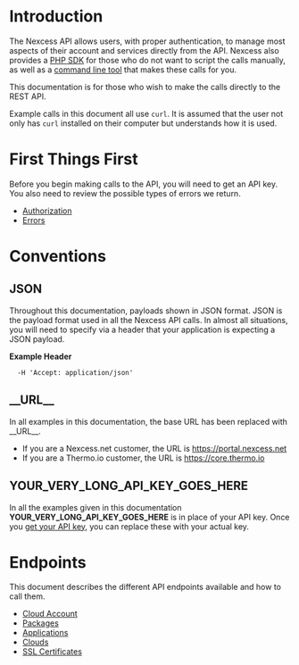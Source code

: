 # Introduction

The Nexcess API allows users, with proper authentication, to manage most aspects of their account and services directly from the API. Nexcess also provides a [PHP SDK](https://github.com/nexcess/nexcess-php-sdk) for those who do not want to script the calls manually, as well as a [command line tool](https://github.com/nexcess/nexcess-cli) that makes these calls for you.

This documentation is for those who wish to make the calls directly to the REST API.

Example calls in this document all use `curl`. It is assumed that the user not only has `curl` installed on their computer but understands how it is used.

# First Things First

Before you begin making calls to the API, you will need to get an API key. You also need to review the possible types of errors we return.

- [Authorization](Authorization.md)
- [Errors](Errors.md)

# Conventions

## JSON

Throughout this documentation, payloads shown in JSON format. JSON is the payload format used in all the Nexcess API calls. In almost all situations, you will need to specify via a header that your application is expecting a JSON payload.

__Example Header__
```
  -H 'Accept: application/json'
```

## \_\_URL\_\_

In all examples in this documentation, the base URL has been replaced with \_\_URL\_\_.

- If you are a Nexcess.net customer, the URL is https://portal.nexcess.net
- If you are a Thermo.io customer, the URL is https://core.thermo.io


## YOUR_VERY_LONG_API_KEY_GOES_HERE

In all the examples given in this documentation **YOUR_VERY_LONG_API_KEY_GOES_HERE** is in place of your API key. Once you [get your API key](Authorization.md), you can replace these with your actual key.


# Endpoints

This document describes the different API endpoints available and how to call them.

- [Cloud Account](CloudAccount.md)
- [Packages](Packages.md)
- [Applications](Applications.md)
- [Clouds](Clouds.md)
- [SSL Certificates](Ssl-cert.md)
